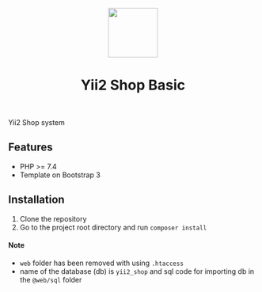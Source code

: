 <p align="center">
    <a href="https://github.com/yiisoft" target="_blank">
        <img src="https://avatars0.githubusercontent.com/u/993323" height="100px">
    </a>
    <h1 align="center">Yii2 Shop Basic</h1>
    <br>
</p>

Yii2 Shop system

## Features
 - PHP >= 7.4
 - Template on Bootstrap 3

## Installation
1. Clone the repository
2. Go to the project root directory and run `composer install`

#### Note
- `web` folder has been removed with using `.htaccess`
- name of the database (db) is `yii2_shop` and sql code for importing db in the `@web/sql` folder